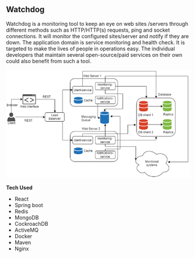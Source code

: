 Watchdog
--

Watchdog is a monitoring tool to keep an eye on web sites /servers through different methods such as HTTP/HTTP(s) 
requests, ping and socket connections. It will monitor the configured sites/server and notify if they are down.
The application domain is service monitoring and health check. It is targeted to make the lives of people in operations 
easy. The individual developers that maintain several open-source/paid services on their own could also benefit from 
such a tool.

![High level design](hld.png)

**Tech Used**
* React
* Spring boot
* Redis
* MongoDB
* CockroachDB
* ActiveMQ
* Docker
* Maven
* Nginx
